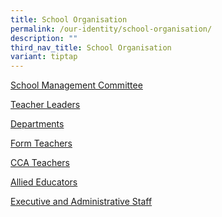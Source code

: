 ```yaml
---
title: School Organisation
permalink: /our-identity/school-organisation/
description: ""
third_nav_title: School Organisation
variant: tiptap
---
```

<p><a href="/our-identity/school-organisation/school-management-committee/" rel="noopener nofollow" target="_blank">School Management Committee</a>
</p>
<p><a href="/our-identity/school-organisation/teacher-leaders/" rel="noopener nofollow" target="_blank">Teacher Leaders</a>
</p>
<p><a href="/our-identity/school-organisation/departments/" rel="noopener nofollow" target="_blank">Departments</a>
</p>
<p><a href="/other-information/contact-us/form-teachers/" rel="noopener nofollow" target="_blank">Form Teachers</a>
</p>
<p><a href="/our-identity/school-organisation/cca-teachers/" rel="noopener nofollow" target="_blank">CCA Teachers</a>
</p>
<p><a href="/our-identity/school-organisation/allied-educators/" rel="noopener nofollow" target="_blank">Allied Educators</a>
</p>
<p><a href="/our-identity/school-organisation/executive-and-administrative-staff/" rel="noopener nofollow" target="_blank">Executive and Administrative Staff</a>
</p>
<p></p>